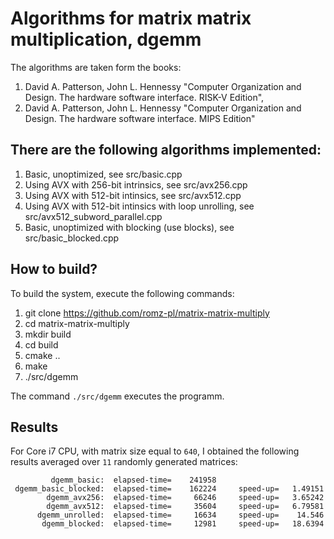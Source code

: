 # Algorithms for matrix matrix multiplication, dgemm

The algorithms are taken form the books:
1. David A. Patterson, John L. Hennessy "Computer Organization and Design. The hardware software interface. RISK-V Edition", 
2. David A. Patterson, John L. Hennessy "Computer Organization and Design. The hardware software interface. MIPS Edition"

## There are the following algorithms implemented:
1. Basic, unoptimized, see src/basic.cpp
2. Using AVX with 256-bit intrinsics, see src/avx256.cpp
3. Using AVX with 512-bit intinsics, see src/avx512.cpp
4. Using AVX with 512-bit intinsics with loop unrolling, see src/avx512_subword_parallel.cpp
5. Basic, unoptimized with blocking (use blocks), see src/basic_blocked.cpp

## How to build?
To build the system, execute the following commands:
1. git clone https://github.com/romz-pl/matrix-matrix-multiply
2. cd matrix-matrix-multiply
3. mkdir build
4. cd build
5. cmake ..
6. make
7. ./src/dgemm
 
The command `./src/dgemm` executes the programm. 

## Results
For Core i7 CPU, with matrix size equal to `640`, I obtained the following results averaged over `11` randomly generated matrices:
```
         dgemm_basic:  elapsed-time=    241958
 dgemm_basic_blocked:  elapsed-time=    162224     speed-up=   1.49151
        dgemm_avx256:  elapsed-time=     66246     speed-up=   3.65242
        dgemm_avx512:  elapsed-time=     35604     speed-up=   6.79581
      dgemm_unrolled:  elapsed-time=     16634     speed-up=    14.546
       dgemm_blocked:  elapsed-time=     12981     speed-up=   18.6394
```
